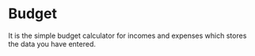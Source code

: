 # Budget
It is the simple budget calculator for incomes and expenses which stores the data you have entered.
